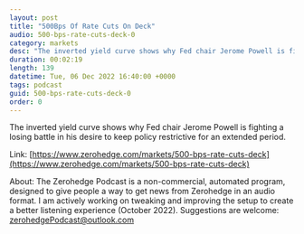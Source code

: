 ```yaml
---
layout: post
title: "500Bps Of Rate Cuts On Deck"
audio: 500-bps-rate-cuts-deck-0
category: markets
desc: "The inverted yield curve shows why Fed chair Jerome Powell is fighting a losing battle in his desire to keep policy restrictive for an extended period."
duration: 00:02:19
length: 139
datetime: Tue, 06 Dec 2022 16:40:00 +0000
tags: podcast
guid: 500-bps-rate-cuts-deck-0
order: 0
---
```

The inverted yield curve shows why Fed chair Jerome Powell is fighting a losing battle in his desire to keep policy restrictive for an extended period.

Link: [https://www.zerohedge.com/markets/500-bps-rate-cuts-deck](https://www.zerohedge.com/markets/500-bps-rate-cuts-deck)

About: The Zerohedge Podcast is a non-commercial, automated program, designed to give people a way to get news from Zerohedge in an audio format.  I am actively working on tweaking and improving the setup to create a better listening experience (October 2022).  Suggestions are welcome: [zerohedgePodcast@outlook.com](mailto:zerohedgePodcast@outlook.com)